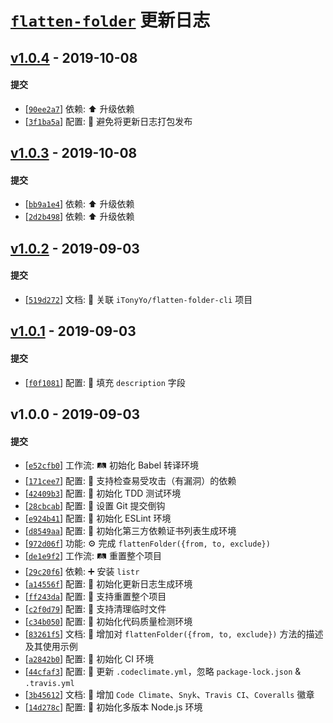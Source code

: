 # [`flatten-folder`][flatten-folder] 更新日志

## [v1.0.4](https://github.com/iTonyYo/flatten-folder/compare/v1.0.3...v1.0.4) - 2019-10-08

#### 提交

- [[`90ee2a7`](https://github.com/iTonyYo/flatten-folder/commit/90ee2a7086c4b2e4ca9e2895a19eab4ec948167e)] 依赖: :arrow_up: 升级依赖
- [[`3f1ba5a`](https://github.com/iTonyYo/flatten-folder/commit/3f1ba5a60d876e0a80c000d4be87ad7222ae12f9)] 配置: :wrench: 避免将更新日志打包发布
## [v1.0.3](https://github.com/iTonyYo/flatten-folder/compare/v1.0.2...v1.0.3) - 2019-10-08

#### 提交

- [[`bb9a1e4`](https://github.com/iTonyYo/flatten-folder/commit/bb9a1e47e4f600c9be7bab3cac74fe6593a4ca52)] 依赖: :arrow_up: 升级依赖
- [[`2d2b498`](https://github.com/iTonyYo/flatten-folder/commit/2d2b49874f8cbc3767d3f1906595bbbee0c168b1)] 依赖: :arrow_up: 升级依赖
## [v1.0.2](https://github.com/iTonyYo/flatten-folder/compare/v1.0.1...v1.0.2) - 2019-09-03

#### 提交

- [[`519d272`](https://github.com/iTonyYo/flatten-folder/commit/519d2720baaae93a061f1d9151ef4b4eccc33dcb)] 文档: :memo: 关联 `iTonyYo/flatten-folder-cli` 项目
## [v1.0.1](https://github.com/iTonyYo/flatten-folder/compare/v1.0.0...v1.0.1) - 2019-09-03

#### 提交

- [[`f0f1081`](https://github.com/iTonyYo/flatten-folder/commit/f0f1081f1467acc317b4c4e9598aa4cd907078b1)] 配置: :wrench: 填充 `description` 字段
## v1.0.0 - 2019-09-03

#### 提交

- [[`e52cfb0`](https://github.com/iTonyYo/flatten-folder/commit/e52cfb0ff5f0d786b6bae9352b948003d70f75a9)] 工作流: :railway_track: 初始化 Babel 转译环境
- [[`171cee7`](https://github.com/iTonyYo/flatten-folder/commit/171cee713d6b80501bdcdb9d50ce5feff28e25c4)] 配置: :wrench: 支持检查易受攻击（有漏洞）的依赖
- [[`42409b3`](https://github.com/iTonyYo/flatten-folder/commit/42409b3b76ae8c8b0e5ac918fa95f3b0222cf2fd)] 配置: :wrench: 初始化 TDD 测试环境
- [[`28cbcab`](https://github.com/iTonyYo/flatten-folder/commit/28cbcaba91793f5cb657563ade9722a918eb9e85)] 配置: :wrench: 设置 Git 提交倒钩
- [[`e924b41`](https://github.com/iTonyYo/flatten-folder/commit/e924b41c5ff7e7d81faac03b5db95fd34df6259b)] 配置: :wrench: 初始化 ESLint 环境
- [[`d8549aa`](https://github.com/iTonyYo/flatten-folder/commit/d8549aa58f504729598b681e89027d6f3b7dbb1e)] 配置: :wrench: 初始化第三方依赖证书列表生成环境
- [[`972d06f`](https://github.com/iTonyYo/flatten-folder/commit/972d06f73edb03760de2769de19f6a914da773a3)] 功能: :gear: 完成 `flattenFolder({from, to, exclude})`
- [[`de1e9f2`](https://github.com/iTonyYo/flatten-folder/commit/de1e9f21d5ddfa8284bcdda449c93f5ab5451010)] 工作流: :railway_track: 重置整个项目
- [[`29c20f6`](https://github.com/iTonyYo/flatten-folder/commit/29c20f60a778dde5c31d634457f3453decf01339)] 依赖: :heavy_plus_sign: 安装 `listr`
- [[`a14556f`](https://github.com/iTonyYo/flatten-folder/commit/a14556f426c83416be712cbf24fdc6a161a0c8fc)] 配置: :wrench: 初始化更新日志生成环境
- [[`ff243da`](https://github.com/iTonyYo/flatten-folder/commit/ff243da5ea55427487ad7f5cad96c105afa0dcd8)] 配置: :wrench: 支持重置整个项目
- [[`c2f0d79`](https://github.com/iTonyYo/flatten-folder/commit/c2f0d7902363da06c30e05ef33a4518c477f394a)] 配置: :wrench: 支持清理临时文件
- [[`c34b050`](https://github.com/iTonyYo/flatten-folder/commit/c34b05064f17a6954a24c7fe8c605356245b1a6c)] 配置: :wrench: 初始化代码质量检测环境
- [[`83261f5`](https://github.com/iTonyYo/flatten-folder/commit/83261f56af10062a30508a3a1d14f8d1701857a6)] 文档: :memo: 增加对 `flattenFolder({from, to, exclude})` 方法的描述及其使用示例
- [[`a2842b0`](https://github.com/iTonyYo/flatten-folder/commit/a2842b0121424beeeabf21d458e0eefe2782f08e)] 配置: :wrench: 初始化 CI 环境
- [[`44cfaf3`](https://github.com/iTonyYo/flatten-folder/commit/44cfaf3c576069f7c5722052961e8fdb841f89c6)] 配置: :wrench: 更新 `.codeclimate.yml`，忽略 `package-lock.json` & `.travis.yml`
- [[`3b45612`](https://github.com/iTonyYo/flatten-folder/commit/3b45612d89978d7420b0fef0de124cf45771eb7a)] 文档: :memo: 增加 `Code Climate`、`Snyk`、`Travis CI`、`Coveralls` 徽章
- [[`14d278c`](https://github.com/iTonyYo/flatten-folder/commit/14d278cd1228b74ab5a6ef48b8d430205e85e441)] 配置: :wrench: 初始化多版本 Node.js 环境

[flatten-folder]: https://github.com/iTonyYo/flatten-folder
